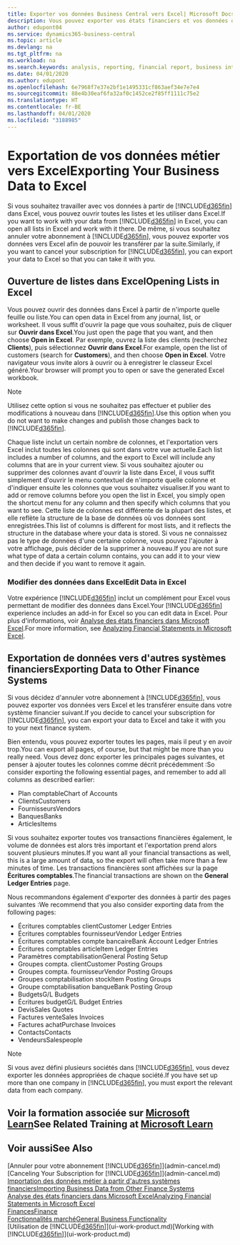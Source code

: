 ```yaml
---
title: Exporter vos données Business Central vers Excel| Microsoft Docs
description: Vous pouvez exporter vos états financiers et vos données de veille économique de Business Central vers Excel, ou ouvrir vos données dans Excel.
author: edupont04
ms.service: dynamics365-business-central
ms.topic: article
ms.devlang: na
ms.tgt_pltfrm: na
ms.workload: na
ms.search.keywords: analysis, reporting, financial report, business intelligence, BI, Excel
ms.date: 04/01/2020
ms.author: edupont
ms.openlocfilehash: 6e7968f7e37e2bf1e1495331cf863aef34e7e7e4
ms.sourcegitcommit: 88e4b30eaf6fa32af0c1452ce2f85ff1111c75e2
ms.translationtype: HT
ms.contentlocale: fr-BE
ms.lasthandoff: 04/01/2020
ms.locfileid: "3188985"
---
```

# <a name="exporting-your-business-data-to-excel"></a><span data-ttu-id="3c35a-103">Exportation de vos données métier vers Excel</span><span class="sxs-lookup"><span data-stu-id="3c35a-103">Exporting Your Business Data to Excel</span></span>
<span data-ttu-id="3c35a-104">Si vous souhaitez travailler avec vos données à partir de [!INCLUDE[d365fin](includes/d365fin_md.md)] dans Excel, vous pouvez ouvrir toutes les listes et les utiliser dans Excel.</span><span class="sxs-lookup"><span data-stu-id="3c35a-104">If you want to work with your data from [!INCLUDE[d365fin](includes/d365fin_md.md)] in Excel, you can open all lists in Excel and work with it there.</span></span> <span data-ttu-id="3c35a-105">De même, si vous souhaitez annuler votre abonnement à [!INCLUDE[d365fin](includes/d365fin_md.md)], vous pouvez exporter vos données vers Excel afin de pouvoir les transférer par la suite.</span><span class="sxs-lookup"><span data-stu-id="3c35a-105">Similarly, if you want to cancel your subscription for [!INCLUDE[d365fin](includes/d365fin_md.md)], you can export your data to Excel so that you can take it with you.</span></span>

## <a name="opening-lists-in-excel"></a><span data-ttu-id="3c35a-106">Ouverture de listes dans Excel</span><span class="sxs-lookup"><span data-stu-id="3c35a-106">Opening Lists in Excel</span></span>
<span data-ttu-id="3c35a-107">Vous pouvez ouvrir des données dans Excel à partir de n'importe quelle feuille ou liste.</span><span class="sxs-lookup"><span data-stu-id="3c35a-107">You can open data in Excel from any journal, list, or worksheet.</span></span> <span data-ttu-id="3c35a-108">Il vous suffit d'ouvrir la page que vous souhaitez, puis de cliquer sur **Ouvrir dans Excel**.</span><span class="sxs-lookup"><span data-stu-id="3c35a-108">You just open the page that you want, and then choose **Open in Excel**.</span></span> <span data-ttu-id="3c35a-109">Par exemple, ouvrez la liste des clients (recherchez **Clients**), puis sélectionnez **Ouvrir dans Excel**.</span><span class="sxs-lookup"><span data-stu-id="3c35a-109">For example, open the list of customers (search for **Customers**), and then choose **Open in Excel**.</span></span> <span data-ttu-id="3c35a-110">Votre navigateur vous invite alors à ouvrir ou à enregistrer le classeur Excel généré.</span><span class="sxs-lookup"><span data-stu-id="3c35a-110">Your browser will prompt you to open or save the generated Excel workbook.</span></span>  

> [!NOTE]
> <span data-ttu-id="3c35a-111">Utilisez cette option si vous ne souhaitez pas effectuer et publier des modifications à nouveau dans [!INCLUDE[d365fin](includes/d365fin_md.md)].</span><span class="sxs-lookup"><span data-stu-id="3c35a-111">Use this option when you do not want to make changes and publish those changes back to [!INCLUDE[d365fin](includes/d365fin_md.md)].</span></span>  

<span data-ttu-id="3c35a-112">Chaque liste inclut un certain nombre de colonnes, et l'exportation vers Excel inclut toutes les colonnes qui sont dans votre vue actuelle.</span><span class="sxs-lookup"><span data-stu-id="3c35a-112">Each list includes a number of columns, and the export to Excel will include any columns that are in your current view.</span></span> <span data-ttu-id="3c35a-113">Si vous souhaitez ajouter ou supprimer des colonnes avant d'ouvrir la liste dans Excel, il vous suffit simplement d'ouvrir le menu contextuel de n'importe quelle colonne et d'indiquer ensuite les colonnes que vous souhaitez visualiser.</span><span class="sxs-lookup"><span data-stu-id="3c35a-113">If you want to add or remove columns before you open the list in Excel, you simply open the shortcut menu for any column and then specify which columns that you want to see.</span></span> <span data-ttu-id="3c35a-114">Cette liste de colonnes est différente de la plupart des listes, et elle reflète la structure de la base de données où vos données sont enregistrées.</span><span class="sxs-lookup"><span data-stu-id="3c35a-114">This list of columns is different for most lists, and it reflects the structure in the database where your data is stored.</span></span> <span data-ttu-id="3c35a-115">Si vous ne connaissez pas le type de données d'une certaine colonne, vous pouvez l'ajouter à votre affichage, puis décider de la supprimer à nouveau.</span><span class="sxs-lookup"><span data-stu-id="3c35a-115">If you are not sure what type of data a certain column contains, you can add it to your view and then decide if you want to remove it again.</span></span>  

### <a name="edit-data-in-excel"></a><span data-ttu-id="3c35a-116">Modifier des données dans Excel</span><span class="sxs-lookup"><span data-stu-id="3c35a-116">Edit Data in Excel</span></span>
<span data-ttu-id="3c35a-117">Votre expérience [!INCLUDE[d365fin](includes/d365fin_md.md)] inclut un complément pour Excel vous permettant de modifier des données dans Excel.</span><span class="sxs-lookup"><span data-stu-id="3c35a-117">Your [!INCLUDE[d365fin](includes/d365fin_md.md)] experience includes an add-in for Excel so you can edit data in Excel.</span></span> <span data-ttu-id="3c35a-118">Pour plus d'informations, voir [Analyse des états financiers dans Microsoft Excel](finance-analyze-excel.md).</span><span class="sxs-lookup"><span data-stu-id="3c35a-118">For more information, see [Analyzing Financial Statements in Microsoft Excel](finance-analyze-excel.md).</span></span>  

## <a name="exporting-data-to-other-finance-systems"></a><span data-ttu-id="3c35a-119">Exportation de données vers d'autres systèmes financiers</span><span class="sxs-lookup"><span data-stu-id="3c35a-119">Exporting Data to Other Finance Systems</span></span>
<span data-ttu-id="3c35a-120">Si vous décidez d'annuler votre abonnement à [!INCLUDE[d365fin](includes/d365fin_md.md)], vous pouvez exporter vos données vers Excel et les transférer ensuite dans votre système financier suivant.</span><span class="sxs-lookup"><span data-stu-id="3c35a-120">If you decide to cancel your subscription for [!INCLUDE[d365fin](includes/d365fin_md.md)], you can export your data to Excel and take it with you to your next finance system.</span></span>  

<span data-ttu-id="3c35a-121">Bien entendu, vous pouvez exporter toutes les pages, mais il peut y en avoir trop.</span><span class="sxs-lookup"><span data-stu-id="3c35a-121">You can export all pages, of course, but that might be more than you really need.</span></span> <span data-ttu-id="3c35a-122">Vous devez donc exporter les principales pages suivantes, et penser à ajouter toutes les colonnes comme décrit précédemment :</span><span class="sxs-lookup"><span data-stu-id="3c35a-122">So consider exporting the following essential pages, and remember to add all columns as described earlier:</span></span>  

* <span data-ttu-id="3c35a-123">Plan comptable</span><span class="sxs-lookup"><span data-stu-id="3c35a-123">Chart of Accounts</span></span>  
* <span data-ttu-id="3c35a-124">Clients</span><span class="sxs-lookup"><span data-stu-id="3c35a-124">Customers</span></span>  
* <span data-ttu-id="3c35a-125">Fournisseurs</span><span class="sxs-lookup"><span data-stu-id="3c35a-125">Vendors</span></span>  
* <span data-ttu-id="3c35a-126">Banques</span><span class="sxs-lookup"><span data-stu-id="3c35a-126">Banks</span></span>  
* <span data-ttu-id="3c35a-127">Articles</span><span class="sxs-lookup"><span data-stu-id="3c35a-127">Items</span></span>  

<span data-ttu-id="3c35a-128">Si vous souhaitez exporter toutes vos transactions financières également, le volume de données est alors très important et l'exportation prend alors souvent plusieurs minutes.</span><span class="sxs-lookup"><span data-stu-id="3c35a-128">If you want all your financial transactions as well, this is a large amount of data, so the export will often take more than a few minutes of time.</span></span> <span data-ttu-id="3c35a-129">Les transactions financières sont affichées sur la page **Écritures comptables**.</span><span class="sxs-lookup"><span data-stu-id="3c35a-129">The financial transactions are shown on the **General Ledger Entries** page.</span></span>  

<span data-ttu-id="3c35a-130">Nous recommandons également d'exporter des données à partir des pages suivantes :</span><span class="sxs-lookup"><span data-stu-id="3c35a-130">We recommend that you also consider exporting data from the following pages:</span></span>  

* <span data-ttu-id="3c35a-131">Écritures comptables client</span><span class="sxs-lookup"><span data-stu-id="3c35a-131">Customer Ledger Entries</span></span>  
* <span data-ttu-id="3c35a-132">Écritures comptables fournisseur</span><span class="sxs-lookup"><span data-stu-id="3c35a-132">Vendor Ledger Entries</span></span>  
* <span data-ttu-id="3c35a-133">Écritures comptables compte bancaire</span><span class="sxs-lookup"><span data-stu-id="3c35a-133">Bank Account Ledger Entries</span></span>  
* <span data-ttu-id="3c35a-134">Écritures comptables article</span><span class="sxs-lookup"><span data-stu-id="3c35a-134">Item Ledger Entries</span></span>  
* <span data-ttu-id="3c35a-135">Paramètres comptabilisation</span><span class="sxs-lookup"><span data-stu-id="3c35a-135">General Posting Setup</span></span>  
* <span data-ttu-id="3c35a-136">Groupes compta. client</span><span class="sxs-lookup"><span data-stu-id="3c35a-136">Customer Posting Groups</span></span>  
* <span data-ttu-id="3c35a-137">Groupes compta. fournisseur</span><span class="sxs-lookup"><span data-stu-id="3c35a-137">Vendor Posting Groups</span></span>  
* <span data-ttu-id="3c35a-138">Groupes comptabilisation stock</span><span class="sxs-lookup"><span data-stu-id="3c35a-138">Item Posting Groups</span></span>  
* <span data-ttu-id="3c35a-139">Groupe comptabilisation banque</span><span class="sxs-lookup"><span data-stu-id="3c35a-139">Bank Posting Group</span></span>  
* <span data-ttu-id="3c35a-140">Budgets</span><span class="sxs-lookup"><span data-stu-id="3c35a-140">G/L Budgets</span></span>  
* <span data-ttu-id="3c35a-141">Écritures budget</span><span class="sxs-lookup"><span data-stu-id="3c35a-141">G/L Budget Entries</span></span>  
* <span data-ttu-id="3c35a-142">Devis</span><span class="sxs-lookup"><span data-stu-id="3c35a-142">Sales Quotes</span></span>  
* <span data-ttu-id="3c35a-143">Factures vente</span><span class="sxs-lookup"><span data-stu-id="3c35a-143">Sales Invoices</span></span>  
* <span data-ttu-id="3c35a-144">Factures achat</span><span class="sxs-lookup"><span data-stu-id="3c35a-144">Purchase Invoices</span></span>  
* <span data-ttu-id="3c35a-145">Contacts</span><span class="sxs-lookup"><span data-stu-id="3c35a-145">Contacts</span></span>  
* <span data-ttu-id="3c35a-146">Vendeurs</span><span class="sxs-lookup"><span data-stu-id="3c35a-146">Salespeople</span></span>  

> [!NOTE]  
>   <span data-ttu-id="3c35a-147">Si vous avez défini plusieurs sociétés dans [!INCLUDE[d365fin](includes/d365fin_md.md)], vous devez exporter les données appropriées de chaque société.</span><span class="sxs-lookup"><span data-stu-id="3c35a-147">If you have set up more than one company in [!INCLUDE[d365fin](includes/d365fin_md.md)], you must export the relevant data from each company.</span></span>

## <a name="see-related-training-at-microsoft-learn"></a><span data-ttu-id="3c35a-148">Voir la formation associée sur [Microsoft Learn](/learn/modules/configure-powerbi-excel-dynamics-365-business-central/index)</span><span class="sxs-lookup"><span data-stu-id="3c35a-148">See Related Training at [Microsoft Learn](/learn/modules/configure-powerbi-excel-dynamics-365-business-central/index)</span></span>

## <a name="see-also"></a><span data-ttu-id="3c35a-149">Voir aussi</span><span class="sxs-lookup"><span data-stu-id="3c35a-149">See Also</span></span>
<span data-ttu-id="3c35a-150">[Annuler pour votre abonnement [!INCLUDE[d365fin](includes/d365fin_md.md)]](admin-cancel.md)</span><span class="sxs-lookup"><span data-stu-id="3c35a-150">[Canceling Your Subscription for [!INCLUDE[d365fin](includes/d365fin_md.md)]](admin-cancel.md)</span></span>  
[<span data-ttu-id="3c35a-151">Importation des données métier à partir d'autres systèmes financiers</span><span class="sxs-lookup"><span data-stu-id="3c35a-151">Importing Business Data from Other Finance Systems</span></span>](across-import-data-configuration-packages.md)  
[<span data-ttu-id="3c35a-152">Analyse des états financiers dans Microsoft Excel</span><span class="sxs-lookup"><span data-stu-id="3c35a-152">Analyzing Financial Statements in Microsoft Excel</span></span>](finance-analyze-excel.md)  
[<span data-ttu-id="3c35a-153">Finances</span><span class="sxs-lookup"><span data-stu-id="3c35a-153">Finance</span></span>](finance.md)  
[<span data-ttu-id="3c35a-154">Fonctionnalités marché</span><span class="sxs-lookup"><span data-stu-id="3c35a-154">General Business Functionality</span></span>](ui-across-business-areas.md)  
<span data-ttu-id="3c35a-155">[Utilisation de [!INCLUDE[d365fin](includes/d365fin_md.md)]](ui-work-product.md)</span><span class="sxs-lookup"><span data-stu-id="3c35a-155">[Working with [!INCLUDE[d365fin](includes/d365fin_md.md)]](ui-work-product.md)</span></span>  
